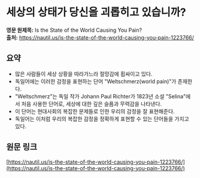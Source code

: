 # 세상의 상태가 당신을 괴롭히고 있습니까?

**영문 원제목:** Is the State of the World Causing You Pain?  
**출처:** https://nautil.us/is-the-state-of-the-world-causing-you-pain-1223766/

## 요약
- 많은 사람들이 세상 상황을 따라가느라 절망감에 휩싸이고 있다.
- 독일어에는 이러한 감정을 표현하는 단어 "Weltschmerz(world pain)"가 존재한다.
- "Weltschmerz"는 독일 작가 Johann Paul Richter가 1823년 소설 "Selina"에서 처음 사용한 단어로, 세상에 대한 깊은 슬픔과 무력감을 나타낸다.
- 이 단어는 현대사회의 복잡한 문제들로 인한 우리의 감정을 잘 표현해준다.
- 독일어는 이처럼 우리의 복잡한 감정을 정확하게 표현할 수 있는 단어들을 가지고 있다.

## 원문 링크
[https://nautil.us/is-the-state-of-the-world-causing-you-pain-1223766/](https://nautil.us/is-the-state-of-the-world-causing-you-pain-1223766/)
